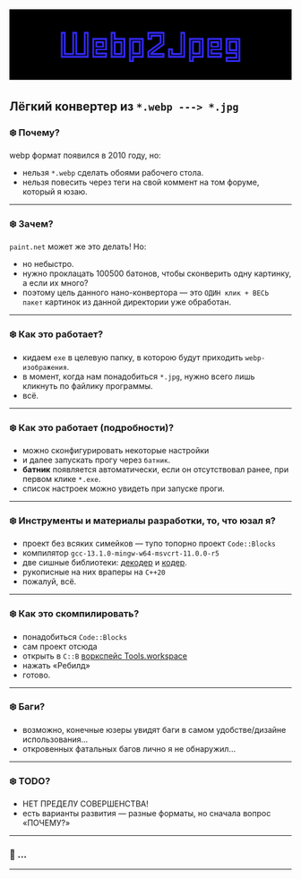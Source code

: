 ![Alt Text](logo.gif)
---
Лёгкий конвертер из `*.webp ---> *.jpg`
---
 
### :snowflake: Почему?
webp формат появился в 2010 году, но:
- нельзя `*.webp` сделать обоями рабочего стола.
- нельзя повесить через теги на свой коммент на том форуме, который я юзаю.
---
 
### :snowflake: Зачем?
`paint.net` может же это делать! Но:
- но небыстро.
- нужно проклацать 100500 батонов, чтобы сконверить одну картинку, а если их много?
- поэтому цель данного нано-конвертора — это `ОДИН клик + ВЕСЬ пакет` картинок из данной директории уже обработан.
---
 
### :snowflake: Как это работает?
- кидаем `exe` в целевую папку, в которою будут приходить `webp-изображения`.
- в момент, когда нам понадобиться `*.jpg`, нужно всего лишь кликнуть по файлику программы.
- всё.
---
 
### :snowflake: Как это работает (подробности)?
- можно сконфигурировать некоторые настройки
- и далее запускать прогу через `батник`.
- **батник** появляется автоматически, если он отсутствовал ранее, при первом клике `*.exe`.
- список настроек можно увидеть при запуске проги.
---
 
### :snowflake: Инструменты и материалы разработки, то, что юзал я?
- проект без всяких симейков — тупо топорно проект `Code::Blocks`
- компилятор `gcc-13.1.0-mingw-w64-msvcrt-11.0.0-r5`
- две сишные библиотеки: [декодер](https://github.com/webmproject/libwebp/) и [кодер](https://github.com/stbrumme/toojpeg).
- рукописные на них враперы на `C++20`
- пожалуй, всё.
---
 
### :snowflake: Как это скомпилировать?
- понадобиться `Code::Blocks`
- сам проект отсюда
- открыть в `C::B` [воркспейс Tools.workspace](project/)
- нажать «Ребилд»
- готово.
---
 
### :snowflake: Баги?
- возможно, конечные юзеры увидят баги в самом удобстве/дизайне использования...
- откровенных фатальных багов лично я не обнаружил...
---
 
### :snowflake: TODO?
- НЕТ ПРЕДЕЛУ СОВЕРШЕНСТВА!
- есть варианты развития — разные форматы, но сначала вопрос «ПОЧЕМУ?»
---
 
### :telescope: ...
--- 